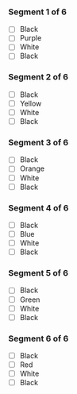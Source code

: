 ### Segment 1 of 6
* [ ] Black
* [ ] Purple
* [ ] White
* [ ] Black

### Segment 2 of 6
* [ ] Black
* [ ] Yellow
* [ ] White
* [ ] Black

### Segment 3 of 6
* [ ] Black
* [ ] Orange
* [ ] White
* [ ] Black

### Segment 4 of 6
* [ ] Black
* [ ] Blue
* [ ] White
* [ ] Black

### Segment 5 of 6
* [ ] Black
* [ ] Green
* [ ] White
* [ ] Black

### Segment 6 of 6
* [ ] Black
* [ ] Red
* [ ] White
* [ ] Black
